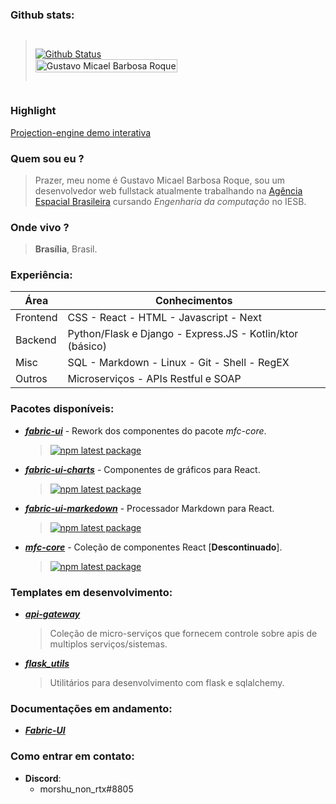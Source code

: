 ### Github stats:

<div style="display: flex; align-items: center; justify-content: space-between; gap: 16px">
  
> [![Github Status](https://github-readme-stats.vercel.app/api?username=FacoBackup&show_icons=true&title_color=fff&icon_color=79ff97&text_color=9f9f9f&bg_color=151515)](https://github.com/FacoBackup/FacoBackup)  
>   <a href="https://github.com/FacoBackup">
> <img height="100%" alt="Gustavo Micael Barbosa Roque" src="https://github-readme-stats.vercel.app/api/top-langs/?username=FacoBackup&layout=compact&theme=material-palenight&langs_count=12" />
> </a>
</div>

### Highlight
<a href="https://engine-demo.vercel.app/">Projection-engine demo interativa</a>

### Quem sou eu ?

> Prazer, meu nome é Gustavo Micael Barbosa Roque, sou um desenvolvedor web fullstack atualmente trabalhando na [Agência Espacial Brasileira](https://www.gov.br/aeb/pt-br) cursando *Engenharia da computação* no IESB.

### Onde vivo ?

> **Brasília**, Brasil.


### Experiência:
| Área     | Conhecimentos                                             |
|----------|-----------------------------------------------------------|
| Frontend | CSS - React - HTML - Javascript - Next                    |
| Backend  | Python/Flask e Django - Express.JS - Kotlin/ktor (básico) |
| Misc     | SQL - Markdown - Linux - Git - Shell - RegEX              |
| Outros   | Microserviços - APIs Restful e SOAP                       |


### Pacotes disponíveis:
- [***fabric-ui***](https://github.com/fabric-ui/fabric-ui) - Rework dos componentes do pacote *mfc-core*.
  > [![npm latest package](https://img.shields.io/npm/v/@f-ui/core/latest.svg)](https://www.npmjs.com/package/@f-ui/core)
  
- [***fabric-ui-charts***](https://github.com/fabric-ui/fabric-ui-charts) - Componentes de gráficos para React.
  > [![npm latest package](https://img.shields.io/npm/v/@f-ui/charts/latest.svg)](https://www.npmjs.com/package/@f-ui/charts)
  >
- [***fabric-ui-markedown***](https://github.com/fabric-ui/fabric-ui-markedown) - Processador Markdown para React.
  > [![npm latest package](https://img.shields.io/npm/v/@f-ui/markdown/latest.svg)](https://www.npmjs.com/package/@f-ui/markdown)

- [***mfc-core***](https://github.com/FacoBackup/mfc-core) - Coleção de componentes React [**Descontinuado**]. 
  > [![npm latest package](https://img.shields.io/npm/v/mfc-core/latest.svg)](https://www.npmjs.com/package/mfc-core)
  
### Templates em desenvolvimento:

- [***api-gateway***](https://github.com/not-only-gateway) 
  > Coleção de micro-serviços que fornecem controle sobre apis de multiplos serviços/sistemas.

- [***flask_utils***](https://github.com/FacoBackup/flask_utils.git) 
  > Utilitários para desenvolvimento com flask e sqlalchemy.

### Documentações em andamento:
- [***Fabric-UI***](https://fabric-ui.vercel.app/)

### Como entrar em contato:
  - **Discord**: 
    - morshu_non_rtx#8805
